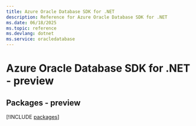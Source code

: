 ```yaml
---
title: Azure Oracle Database SDK for .NET
description: Reference for Azure Oracle Database SDK for .NET
ms.date: 06/18/2025
ms.topic: reference
ms.devlang: dotnet
ms.service: oracledatabase
---
```

# Azure Oracle Database SDK for .NET - preview
## Packages - preview
[!INCLUDE [packages](oracle-database-index.md)]
